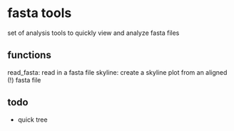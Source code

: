# fasta tools
set of analysis tools to quickly view and analyze fasta files

## functions
read_fasta: read in a fasta file
skyline: create a skyline plot from an aligned (!) fasta file

## todo
* quick tree
